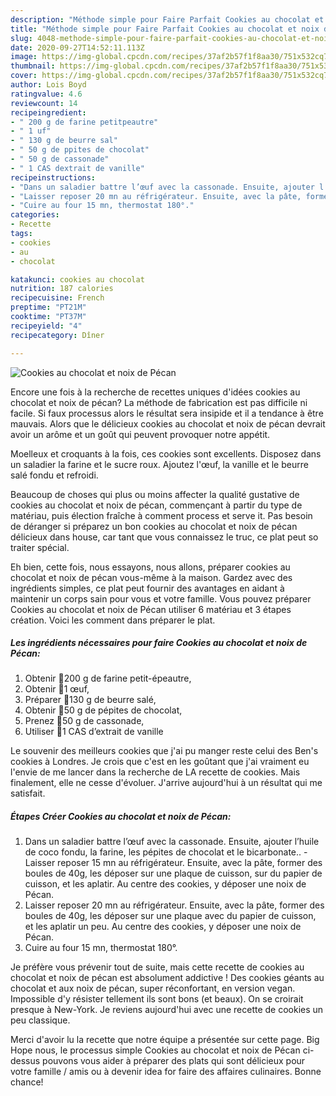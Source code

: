 ```yaml
---
description: "Méthode simple pour Faire Parfait Cookies au chocolat et noix de Pécan"
title: "Méthode simple pour Faire Parfait Cookies au chocolat et noix de Pécan"
slug: 4048-methode-simple-pour-faire-parfait-cookies-au-chocolat-et-noix-de-pecan
date: 2020-09-27T14:52:11.113Z
image: https://img-global.cpcdn.com/recipes/37af2b57f1f8aa30/751x532cq70/cookies-au-chocolat-et-noix-de-pecan-photo-principale-de-la-recette.jpg
thumbnail: https://img-global.cpcdn.com/recipes/37af2b57f1f8aa30/751x532cq70/cookies-au-chocolat-et-noix-de-pecan-photo-principale-de-la-recette.jpg
cover: https://img-global.cpcdn.com/recipes/37af2b57f1f8aa30/751x532cq70/cookies-au-chocolat-et-noix-de-pecan-photo-principale-de-la-recette.jpg
author: Lois Boyd
ratingvalue: 4.6
reviewcount: 14
recipeingredient:
- " 200 g de farine petitpeautre"
- " 1 uf"
- " 130 g de beurre sal"
- " 50 g de ppites de chocolat"
- " 50 g de cassonade"
- " 1 CAS dextrait de vanille"
recipeinstructions:
- "Dans un saladier battre l’œuf avec la cassonade. Ensuite, ajouter l’huile de coco fondu, la farine, les pépites de chocolat et le bicarbonate.. Laisser reposer 15 mn au réfrigérateur. Ensuite, avec la pâte, former des boules de 40g, les déposer sur une plaque de cuisson, sur du papier de cuisson, et les aplatir. Au centre des cookies, y déposer une noix de Pécan."
- "Laisser reposer 20 mn au réfrigérateur. Ensuite, avec la pâte, former des boules de 40g, les déposer sur une plaque avec du papier de cuisson, et les aplatir un peu. Au centre des cookies, y déposer une noix de Pécan."
- "Cuire au four 15 mn, thermostat 180°."
categories:
- Recette
tags:
- cookies
- au
- chocolat

katakunci: cookies au chocolat 
nutrition: 187 calories
recipecuisine: French
preptime: "PT21M"
cooktime: "PT37M"
recipeyield: "4"
recipecategory: Dîner

---
```



![Cookies au chocolat et noix de Pécan](https://img-global.cpcdn.com/recipes/37af2b57f1f8aa30/751x532cq70/cookies-au-chocolat-et-noix-de-pecan-photo-principale-de-la-recette.jpg)

Encore une fois à la recherche de recettes uniques d'idées cookies au chocolat et noix de pécan? La méthode de fabrication est pas difficile ni facile. Si faux processus alors le résultat sera insipide et il a tendance à être mauvais. Alors que le délicieux cookies au chocolat et noix de pécan devrait avoir un arôme et un goût qui peuvent provoquer notre appétit.

Moelleux et croquants à la fois, ces cookies sont excellents. Disposez dans un saladier la farine et le sucre roux. Ajoutez l&#39;œuf, la vanille et le beurre salé fondu et refroidi.

Beaucoup de choses qui plus ou moins affecter la qualité gustative de cookies au chocolat et noix de pécan, commençant à partir du type de matériau, puis élection fraîche à comment process et serve it. Pas besoin de déranger si préparez un bon cookies au chocolat et noix de pécan délicieux dans house, car tant que vous connaissez le truc, ce plat peut so traiter spécial.


Eh bien, cette fois, nous essayons, nous allons, préparer cookies au chocolat et noix de pécan vous-même à la maison. Gardez avec des ingrédients simples, ce plat peut fournir des avantages en aidant à maintenir un corps sain pour vous et votre famille. Vous pouvez préparer Cookies au chocolat et noix de Pécan utiliser 6 matériau et 3 étapes création. Voici les comment dans préparer le plat.

<!--inarticleads1-->

##### Les ingrédients nécessaires pour faire Cookies au chocolat et noix de Pécan:

1. Obtenir  🔸200 g de farine petit-épeautre,
1. Obtenir  🔸1 œuf,
1. Préparer  🔸130 g de beurre salé,
1. Obtenir  🔸50 g de pépites de chocolat,
1. Prenez  🔸50 g de cassonade,
1. Utiliser  🔸1 CAS d’extrait de vanille


Le souvenir des meilleurs cookies que j&#39;ai pu manger reste celui des Ben&#39;s cookies à Londres. Je crois que c&#39;est en les goûtant que j&#39;ai vraiment eu l&#39;envie de me lancer dans la recherche de LA recette de cookies. Mais finalement, elle ne cesse d&#39;évoluer. J&#39;arrive aujourd&#39;hui à un résultat qui me satisfait. 

<!--inarticleads2-->

##### Étapes Créer Cookies au chocolat et noix de Pécan:

1. Dans un saladier battre l’œuf avec la cassonade. Ensuite, ajouter l’huile de coco fondu, la farine, les pépites de chocolat et le bicarbonate.. - Laisser reposer 15 mn au réfrigérateur. Ensuite, avec la pâte, former des boules de 40g, les déposer sur une plaque de cuisson, sur du papier de cuisson, et les aplatir. Au centre des cookies, y déposer une noix de Pécan.
1. Laisser reposer 20 mn au réfrigérateur. Ensuite, avec la pâte, former des boules de 40g, les déposer sur une plaque avec du papier de cuisson, et les aplatir un peu. Au centre des cookies, y déposer une noix de Pécan.
1. Cuire au four 15 mn, thermostat 180°.


Je préfère vous prévenir tout de suite, mais cette recette de cookies au chocolat et noix de pécan est absolument addictive ! Des cookies géants au chocolat et aux noix de pécan, super réconfortant, en version vegan. Impossible d&#39;y résister tellement ils sont bons (et beaux). On se croirait presque à New-York. Je reviens aujourd&#39;hui avec une recette de cookies un peu classique. 


Merci d'avoir lu la recette que notre équipe a présentée sur cette page. Big Hope nous, le processus simple Cookies au chocolat et noix de Pécan ci-dessus pouvons vous aider à préparer des plats qui sont délicieux pour votre famille / amis ou à devenir idea for faire des affaires culinaires. Bonne chance!
